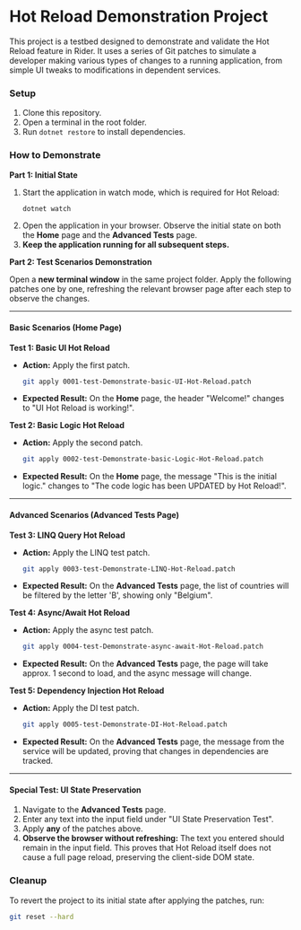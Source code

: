 # Hot Reload Demonstration Project

This project is a testbed designed to demonstrate and validate the Hot Reload feature in Rider. It uses a series of Git patches to simulate a developer making various types of changes to a running application, from simple UI tweaks to modifications in dependent services.

### Setup

1.  Clone this repository.
2.  Open a terminal in the root folder.
3.  Run `dotnet restore` to install dependencies.

### How to Demonstrate

**Part 1: Initial State**

1.  Start the application in watch mode, which is required for Hot Reload:
    ```bash
    dotnet watch
    ```
2.  Open the application in your browser. Observe the initial state on both the **Home** page and the **Advanced Tests** page.
3.  **Keep the application running for all subsequent steps.**

**Part 2: Test Scenarios Demonstration**

Open a **new terminal window** in the same project folder. Apply the following patches one by one, refreshing the relevant browser page after each step to observe the changes.

---

#### **Basic Scenarios (Home Page)**

**Test 1: Basic UI Hot Reload**
*   **Action:** Apply the first patch.
    ```bash
    git apply 0001-test-Demonstrate-basic-UI-Hot-Reload.patch
    ```
*   **Expected Result:** On the **Home** page, the header "Welcome!" changes to "UI Hot Reload is working!".

**Test 2: Basic Logic Hot Reload**
*   **Action:** Apply the second patch.
    ```bash
    git apply 0002-test-Demonstrate-basic-Logic-Hot-Reload.patch
    ```
*   **Expected Result:** On the **Home** page, the message "This is the initial logic." changes to "The code logic has been UPDATED by Hot Reload!".

---

#### **Advanced Scenarios (Advanced Tests Page)**

**Test 3: LINQ Query Hot Reload**
*   **Action:** Apply the LINQ test patch.
    ```bash
    git apply 0003-test-Demonstrate-LINQ-Hot-Reload.patch
    ```
*   **Expected Result:** On the **Advanced Tests** page, the list of countries will be filtered by the letter 'B', showing only "Belgium".

**Test 4: Async/Await Hot Reload**
*   **Action:** Apply the async test patch.
    ```bash
    git apply 0004-test-Demonstrate-async-await-Hot-Reload.patch
    ```
*   **Expected Result:** On the **Advanced Tests** page, the page will take approx. 1 second to load, and the async message will change.

**Test 5: Dependency Injection Hot Reload**
*   **Action:** Apply the DI test patch.
    ```bash
    git apply 0005-test-Demonstrate-DI-Hot-Reload.patch
    ```
*   **Expected Result:** On the **Advanced Tests** page, the message from the service will be updated, proving that changes in dependencies are tracked.

---

#### **Special Test: UI State Preservation**

1.  Navigate to the **Advanced Tests** page.
2.  Enter any text into the input field under "UI State Preservation Test".
3.  Apply **any** of the patches above.
4.  **Observe the browser without refreshing:** The text you entered should remain in the input field. This proves that Hot Reload itself does not cause a full page reload, preserving the client-side DOM state.

### Cleanup

To revert the project to its initial state after applying the patches, run:
```bash
git reset --hard
```
